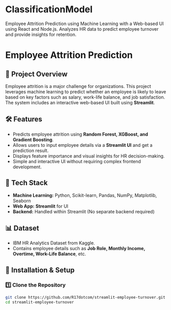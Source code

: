 # ClassificationModel
Employee Attrition Prediction using Machine Learning with a Web-based UI using React and Node.js. Analyzes HR data to predict employee turnover and provide insights for retention.
# Employee Attrition Prediction

## 📌 Project Overview
Employee attrition is a major challenge for organizations. This project leverages machine learning to predict whether an employee is likely to leave based on key factors such as salary, work-life balance, and job satisfaction. The system includes an interactive web-based UI built using **Streamlit**.

## 🛠️ Features
- Predicts employee attrition using **Random Forest, XGBoost, and Gradient Boosting**.
- Allows users to input employee details via a **Streamlit UI** and get a prediction result.
- Displays feature importance and visual insights for HR decision-making.
- Simple and interactive UI without requiring complex frontend development.

## 📂 Tech Stack
- **Machine Learning:** Python, Scikit-learn, Pandas, NumPy, Matplotlib, Seaborn
- **Web App:** **Streamlit** for UI
- **Backend:** Handled within Streamlit (No separate backend required)

## 📊 Dataset
- IBM HR Analytics Dataset from Kaggle.
- Contains employee details such as **Job Role, Monthly Income, Overtime, Work-Life Balance**, etc.

## 🚀 Installation & Setup

### **1️⃣ Clone the Repository**
```bash
git clone https://github.com/R17dotcom/streamlit-employee-turnover.git
cd streamlit-employee-turnover
